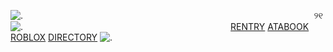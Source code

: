 ![.](https://github.com/user-attachments/assets/d15d34b3-8154-4bff-9829-c16a53d8de02)
⠀⠀⠀⠀⠀⠀⠀⠀⠀⠀⠀⠀⠀⠀⠀⠀⠀⠀⠀⠀⠀⠀⠀⠀⠀⠀⠀⠀⠀⠀⠀⠀⠀⠀⠀⠀⠀⠀⠀⠀⠀⠀⠀⠀⠀୨୧
![.](https://github.com/user-attachments/assets/74510e04-2777-4f04-80a8-052813c4d0d4)
⠀⠀⠀⠀⠀⠀⠀⠀⠀⠀⠀⠀⠀⠀⠀⠀⠀⠀⠀⠀⠀⠀⠀⠀⠀⠀⠀⠀⠀⠀⠀⠀[RENTRY](https://rentry.co/lNFIRMARY) [ATABOOK](https://missnurse.atabook.org/) [ROBLOX](https://www.roblox.com/users/1376427519/profile) [DIRECTORY]()
![.](https://github.com/user-attachments/assets/fb4ec187-3927-40dc-9a40-73077b5ff3c3)
